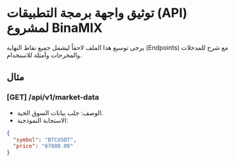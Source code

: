 # توثيق واجهة برمجة التطبيقات (API) لمشروع BinaMIX

يرجى توسيع هذا الملف لاحقاً ليشمل جميع نقاط النهاية (Endpoints) مع شرح للمدخلات والمخرجات وأمثلة للاستخدام.

## مثال
### [GET] /api/v1/market-data
- الوصف: جلب بيانات السوق الحية.
- الاستجابة النموذجية:
```json
{
  "symbol": "BTCUSDT",
  "price": "67000.00"
}
```
